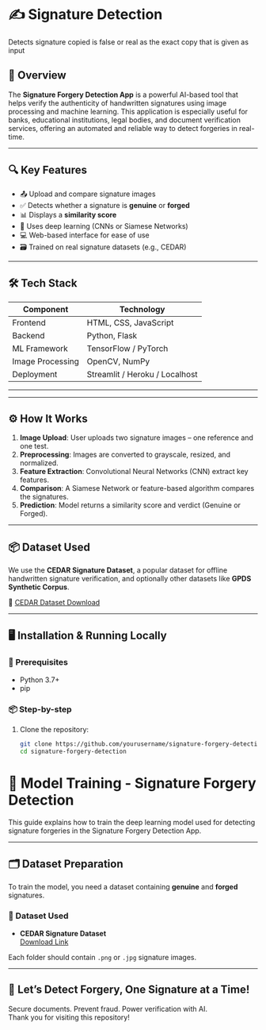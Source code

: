 # ✍️ Signature Detection
Detects signature copied is false or real as the exact copy that is given as input
## 🧠 Overview

The **Signature Forgery Detection App** is a powerful AI-based tool that helps verify the authenticity of handwritten signatures using image processing and machine learning. This application is especially useful for banks, educational institutions, legal bodies, and document verification services, offering an automated and reliable way to detect forgeries in real-time.

---

## 🔍 Key Features

- 📤 Upload and compare signature images
- ✅ Detects whether a signature is **genuine** or **forged**
- 📊 Displays a **similarity score**
- 🧠 Uses deep learning (CNNs or Siamese Networks)
- 💻 Web-based interface for ease of use
- 🗃️ Trained on real signature datasets (e.g., CEDAR)

---

## 🛠️ Tech Stack

| Component       | Technology           |
|----------------|----------------------|
| Frontend       | HTML, CSS, JavaScript |
| Backend        | Python, Flask         |
| ML Framework   | TensorFlow / PyTorch  |
| Image Processing | OpenCV, NumPy       |
| Deployment     | Streamlit / Heroku / Localhost |

---

---

## ⚙️ How It Works

1. **Image Upload**: User uploads two signature images – one reference and one test.
2. **Preprocessing**: Images are converted to grayscale, resized, and normalized.
3. **Feature Extraction**: Convolutional Neural Networks (CNN) extract key features.
4. **Comparison**: A Siamese Network or feature-based algorithm compares the signatures.
5. **Prediction**: Model returns a similarity score and verdict (Genuine or Forged).

---

## 📦 Dataset Used

We use the **CEDAR Signature Dataset**, a popular dataset for offline handwritten signature verification, and optionally other datasets like **GPDS Synthetic Corpus**.

📎 [CEDAR Dataset Download](http://www.cedar.buffalo.edu/NIJ/data/signatures/)

---

## 🖥️ Installation & Running Locally

### 🔧 Prerequisites

- Python 3.7+
- pip

### 📦 Step-by-step

1. Clone the repository:
   ```bash
   git clone https://github.com/yourusername/signature-forgery-detection.git
   cd signature-forgery-detection
# 🧠 Model Training - Signature Forgery Detection

This guide explains how to train the deep learning model used for detecting signature forgeries in the Signature Forgery Detection App.

---

## 🗂️ Dataset Preparation

To train the model, you need a dataset containing **genuine** and **forged** signatures.

### 🔸 Dataset Used

- **CEDAR Signature Dataset**  
  [Download Link](http://www.cedar.buffalo.edu/NIJ/data/signatures/)

Each folder should contain `.png` or `.jpg` signature images.

---

## 🏁 Let’s Detect Forgery, One Signature at a Time!

Secure documents. Prevent fraud. Power verification with AI.  
Thank you for visiting this repository! 


